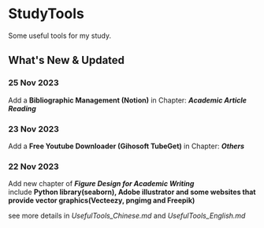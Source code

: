 # StudyTools
Some useful tools for my study.

## What's New & Updated
### 25 Nov 2023  
Add a **Bibliographic Management (Notion)** in Chapter: **_Academic Article Reading_**

### 23 Nov 2023   
Add a **Free Youtube Downloader (Gihosoft TubeGet)** in Chapter: **_Others_**   

### 22 Nov 2023
Add new chapter of **_Figure Design for Academic Writing_**   
include **Python library(seaborn), Adobe illustrator and some websites that provide vector graphics(Vecteezy, pngimg and Freepik)**   

see more details in _UsefulTools_Chinese.md_ and _UsefulTools_English.md_   
